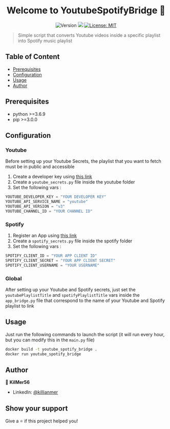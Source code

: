 <h1 align="center">Welcome to YoutubeSpotifyBridge 👋</h1>
<p style="text-align:center">
<img alt="Version" src="https://img.shields.io/badge/version-1.0.0-blue.svg?cacheSeconds=2592000" />
<img src="https://img.shields.io/badge/python-%3E%3D3.6.9-blue.svg" />
<a href="#" target="_blank">
    <img alt="License: MIT" src="https://img.shields.io/badge/License-MIT-Green.svg" />
  </a>
</p>

> Simple script that converts Youtube videos inside a specific playlist into Spotify music playlist

## Table of Content

-   [Prerequisites](#prerequisites)
-   [Configuration](#configuration)
-   [Usage](#usage)
-   [Author](#author)

## Prerequisites

-   python >=3.6.9
-   pip >=3.0.0

## Configuration

### Youtube

Before setting up your Youtube Secrets, the playlist that you want to fetch must be in public and accessible

1. Create a developer key using [this link](https://developers.google.com/youtube/v3/quickstart/python)
2. Create a ``youtube_secrets.py`` file inside the youtube folder
3. Set the following vars :

```python
YOUTUBE_DEVELOPER_KEY = "YOUR DEVELOPER KEY"
YOUTUBE_API_SERVICE_NAME = "youtube"
YOUTUBE_API_VERSION = "v3"
YOUTUBE_CHANNEL_ID = "YOUR CHANNEL ID"
```

### Spotify

1. Register an App using [this link](https://developer.spotify.com/documentation/general/guides/app-settings/#register-your-app)
2. Create a ``spotify_secrets.py`` file inside the spotify folder
3. Set the following vars :

```python
SPOTIFY_CLIENT_ID = "YOUR APP CLIENT ID"
SPOTIFY_CLIENT_SECRET = "YOUR APP CLIENT SECRET"
SPOTIFY_CLIENT_USERNAME = "YOUR USERNAME"
```

### Global

After setting up your Youtube and Spotify secrets, just set the ``youtubePlaylistTitle`` and ``spotifyPlaylistTitle`` vars inside the ``app_bridge.py`` file that correspond to the name of your Youtube and Spotify playlist to link

## Usage

Just run the following commands to launch the script (it will run every hour, but you can modify this in the ``main.py`` file)

```sh
docker build -t youtube_spotify_bridge .
docker run youtube_spotify_bridge
```

## Author

👤 **KilMer56**

* LinkedIn: [@killianmer](https://linkedin.com/in/killianmer)

## Show your support

Give a ⭐️ if this project helped you!
